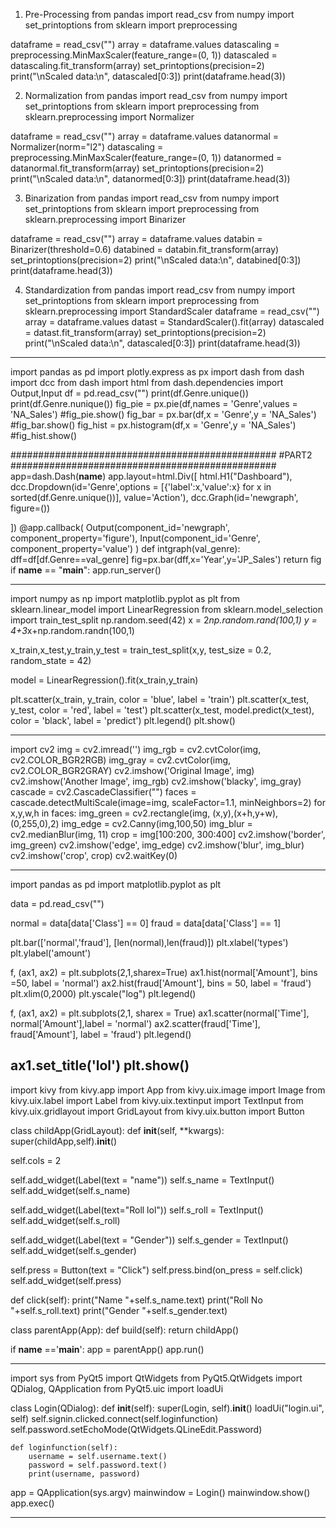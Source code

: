1.	Pre-Processing 
from pandas import read_csv from numpy import set_printoptions from sklearn import preprocessing 
 
dataframe = read_csv("") array = dataframe.values 
datascaling = preprocessing.MinMaxScaler(feature_range=(0, 1)) datascaled = datascaling.fit_transform(array) set_printoptions(precision=2) 
print("\nScaled data:\n", datascaled[0:3]) print(dataframe.head(3)) 
 
 
 
 
 
 
 
2.	Normalization 
from pandas import read_csv from numpy import set_printoptions from sklearn import preprocessing 
from sklearn.preprocessing import Normalizer 
 
dataframe = read_csv("") array = dataframe.values datanormal = Normalizer(norm="l2") 
datascaling = preprocessing.MinMaxScaler(feature_range=(0, 1)) datanormed = datanormal.fit_transform(array) set_printoptions(precision=2) 
print("\nScaled data:\n", datanormed[0:3]) print(dataframe.head(3)) 
 
3.	Binarization 
from pandas import read_csv from numpy import set_printoptions from sklearn import preprocessing 
from sklearn.preprocessing import Binarizer 
 
dataframe = read_csv("") array = dataframe.values databin = Binarizer(threshold=0.6) databined = databin.fit_transform(array) set_printoptions(precision=2) 
print("\nScaled data:\n", databined[0:3]) print(dataframe.head(3)) 
 
4.	Standardization 
from pandas import read_csv from numpy import set_printoptions from sklearn import preprocessing 
from sklearn.preprocessing import StandardScaler 
 dataframe = read_csv("") array = dataframe.values 
datast = StandardScaler().fit(array) datascaled = datast.fit_transform(array) set_printoptions(precision=2) 
print("\nScaled data:\n", datascaled[0:3]) print(dataframe.head(3)) 
 
----------------------------------------------------------------------------------------------------------------------
import pandas as pd import plotly.express as px import dash from dash import dcc from dash import html 
from dash.dependencies import Output,Input df = pd.read_csv("") print(df.Genre.unique()) print(df.Genre.nunique()) 
fig_pie = px.pie(df,names = 'Genre',values = 'NA_Sales') 
#fig_pie.show() 
fig_bar = px.bar(df,x = 'Genre',y = 'NA_Sales') 
#fig_bar.show() 
fig_hist = px.histogram(df,x = 'Genre',y = 'NA_Sales') 
#fig_hist.show() 
 
################################################ #PART2 
################################################ 
 app=dash.Dash(__name__) app.layout=html.Div([     html.H1("Dashboard"), 
    dcc.Dropdown(id='Genre',options = [{'label':x,'value':x}     for x in sorted(df.Genre.unique())],     value='Action'), 
    dcc.Graph(id='newgraph', figure=()) 
 
]) 
@app.callback( 
    Output(component_id='newgraph', component_property='figure'), 
    Input(component_id='Genre', component_property='value') 
)  def intgraph(val_genre): 
    dff=df[df.Genre==val_genre]     fig=px.bar(dff,x='Year',y='JP_Sales')     return fig 
 if __name__ == "__main__": 
    app.run_server() 
 
-----------------------------------------------------------------------------------------------------------------------------
import numpy as np
import matplotlib.pyplot as plt
from sklearn.linear_model import LinearRegression
from sklearn.model_selection import train_test_split
np.random.seed(42)
x = 2*np.random.rand(100,1)
y = 4+3*x+np.random.randn(100,1)

x_train,x_test,y_train,y_test = train_test_split(x,y, test_size = 0.2, random_state = 42)

model = LinearRegression().fit(x_train,y_train)

plt.scatter(x_train, y_train, color = 'blue', label = 'train')
plt.scatter(x_test, y_test, color = 'red', label = 'test')
plt.scatter(x_test, model.predict(x_test), color = 'black', label = 'predict')
plt.legend()
plt.show()

----------------------------------------------------------------------------------------------------------------------------

import cv2
img = cv2.imread('')
img_rgb = cv2.cvtColor(img, cv2.COLOR_BGR2RGB)
img_gray = cv2.cvtColor(img, cv2.COLOR_BGR2GRAY)
cv2.imshow('Original Image', img)
cv2.imshow('Another Image', img_rgb)
cv2.imshow('blacky', img_gray)
cascade = cv2.CascadeClassifier("")
faces = cascade.detectMultiScale(image=img, scaleFactor=1.1, minNeighbors=2)
for x,y,w,h in faces:
    img_green = cv2.rectangle(img, (x,y),(x+h,y+w),(0,255,0),2)
    img_edge = cv2.Canny(img,100,50)
    img_blur = cv2.medianBlur(img, 11)
    crop = img[100:200, 300:400]
    cv2.imshow('border', img_green)
    cv2.imshow('edge', img_edge)
    cv2.imshow('blur', img_blur)
    cv2.imshow('crop', crop)
cv2.waitKey(0)

---------------------------------------------------------------------------------------------------------------------------
import pandas as pd
import matplotlib.pyplot as plt

data = pd.read_csv("")

normal = data[data['Class'] == 0]
fraud = data[data['Class'] == 1]

plt.bar(['normal','fraud'], [len(normal),len(fraud)])
plt.xlabel('types')
plt.ylabel('amount')

f, (ax1, ax2) = plt.subplots(2,1,sharex=True)
ax1.hist(normal['Amount'], bins =50, label = 'normal')
ax2.hist(fraud['Amount'], bins = 50, label = 'fraud')
plt.xlim(0,2000)
plt.yscale("log")
plt.legend()

f, (ax1, ax2) = plt.subplots(2,1, sharex = True)
ax1.scatter(normal['Time'], normal['Amount'],label = 'normal')
ax2.scatter(fraud['Time'], fraud['Amount'], label = 'fraud')
plt.legend()

ax1.set_title('lol')
plt.show()
--------------------------------------------------------------------------------------------------------------------------

import kivy
from kivy.app import App
from kivy.uix.image import Image
from kivy.uix.label import Label
from kivy.uix.textinput import TextInput
from kivy.uix.gridlayout import GridLayout
from kivy.uix.button import Button


class childApp(GridLayout):
 def __init__(self, **kwargs):
  super(childApp,self).__init__()

  self.cols = 2

  self.add_widget(Label(text = "name"))
  self.s_name = TextInput()
  self.add_widget(self.s_name)

  self.add_widget(Label(text="Roll lol"))
  self.s_roll = TextInput()
  self.add_widget(self.s_roll)

  self.add_widget(Label(text = "Gender"))
  self.s_gender = TextInput()
  self.add_widget(self.s_gender)

  self.press = Button(text = "Click")
  self.press.bind(on_press = self.click)
  self.add_widget(self.press)


 def click(self):
  print("Name "+self.s_name.text)
  print("Roll No "+self.s_roll.text)
  print("Gender "+self.s_gender.text)

class parentApp(App):
 def build(self):
  return childApp()

if __name__ =='__main__':
 app = parentApp()
 app.run()

 ---------------------------------------------------------------------------------------------------------------------------
 import sys
from PyQt5 import QtWidgets
from PyQt5.QtWidgets import QDialog, QApplication
from PyQt5.uic import loadUi

class Login(QDialog):
    def __init__(self):
        super(Login, self).__init__()
        loadUi("login.ui", self)
        self.signin.clicked.connect(self.loginfunction)
        self.password.setEchoMode(QtWidgets.QLineEdit.Password)

    def loginfunction(self):
        username = self.username.text()
        password = self.password.text()
        print(username, password)

app = QApplication(sys.argv)
mainwindow = Login()
mainwindow.show()
app.exec()

----------------------------------------------------------------------------------------------------------------------------
